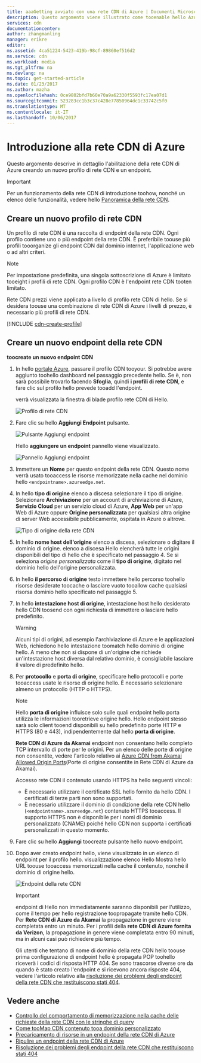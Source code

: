 ```yaml
---
title: aaaGetting avviato con una rete CDN di Azure | Documenti Microsoft
description: Questo argomento viene illustrato come tooenable hello Azure rete CDN (Content Delivery). esercitazione Hello tramite la creazione di hello di un nuovo profilo di rete CDN e l'endpoint.
services: cdn
documentationcenter: 
author: zhangmanling
manager: erikre
editor: 
ms.assetid: 4ca51224-5423-419b-98cf-89860ef516d2
ms.service: cdn
ms.workload: media
ms.tgt_pltfrm: na
ms.devlang: na
ms.topic: get-started-article
ms.date: 01/23/2017
ms.author: mazha
ms.openlocfilehash: 0ce9802bfd7b60e70a9a62330f5593fc17ea07d1
ms.sourcegitcommit: 523283cc1b3c37c428e77850964dc1c33742c5f0
ms.translationtype: MT
ms.contentlocale: it-IT
ms.lasthandoff: 10/06/2017
---
```

# <a name="getting-started-with-azure-cdn"></a>Introduzione alla rete CDN di Azure
Questo argomento descrive in dettaglio l'abilitazione della rete CDN di Azure creando un nuovo profilo di rete CDN e un endpoint.

> [!IMPORTANT]
> Per un funzionamento della rete CDN di introduzione toohow, nonché un elenco delle funzionalità, vedere hello [Panoramica della rete CDN](cdn-overview.md).
> 
> 

## <a name="create-a-new-cdn-profile"></a>Creare un nuovo profilo di rete CDN
Un profilo di rete CDN è una raccolta di endpoint della rete CDN.  Ogni profilo contiene uno o più endpoint della rete CDN.  È preferibile toouse più profili tooorganize gli endpoint CDN dal dominio internet, l'applicazione web o ad altri criteri.

> [!NOTE]
> Per impostazione predefinita, una singola sottoscrizione di Azure è limitato tooeight i profili di rete CDN. Ogni profilo CDN è l'endpoint rete CDN tooten limitato.
> 
> Rete CDN prezzi viene applicato a livello di profilo rete CDN di hello. Se si desidera toouse una combinazione di rete CDN di Azure i livelli di prezzo, è necessario più profili di rete CDN.
> 
> 

[!INCLUDE [cdn-create-profile](../../includes/cdn-create-profile.md)]

## <a name="create-a-new-cdn-endpoint"></a>Creare un nuovo endpoint della rete CDN
**toocreate un nuovo endpoint CDN**

1. In hello [portale Azure](https://portal.azure.com), passare il profilo CDN tooyour.  Si potrebbe avere aggiunto toohello dashboard nel passaggio precedente hello.  Se è, non sarà possibile trovarlo facendo **Sfoglia**, quindi **i profili di rete CDN**, e fare clic sul profilo hello prevede tooadd l'endpoint.
   
    verrà visualizzata la finestra di blade profilo rete CDN di Hello.
   
    ![Profilo di rete CDN][cdn-profile-settings]
2. Fare clic su hello **Aggiungi Endpoint** pulsante.
   
    ![Pulsante Aggiungi endpoint][cdn-new-endpoint-button]
   
    Hello **aggiungere un endpoint** pannello viene visualizzato.
   
    ![Pannello Aggiungi endpoint][cdn-add-endpoint]
3. Immettere un **Nome** per questo endpoint della rete CDN.  Questo nome verrà usato tooaccess le risorse memorizzate nella cache nel dominio hello `<endpointname>.azureedge.net`.
4. In hello **tipo di origine** elenco a discesa selezionare il tipo di origine.  Selezionare **Archiviazione** per un account di archiviazione di Azure, **Servizio Cloud** per un servizio cloud di Azure, **App Web** per un'app Web di Azure oppure **Origine personalizzata** per qualsiasi altra origine di server Web accessibile pubblicamente, ospitata in Azure o altrove.
   
    ![Tipo di origine della rete CDN](./media/cdn-create-new-endpoint/cdn-origin-type.png)
5. In hello **nome host dell'origine** elenco a discesa, selezionare o digitare il dominio di origine.  elenco a discesa Hello elencherà tutte le origini disponibili del tipo di hello che è specificato nel passaggio 4.  Se si seleziona *origine personalizzata* come il **tipo di origine**, digitato nel dominio hello dell'origine personalizzata.
6. In hello **il percorso di origine** testo immettere hello percorso toohello risorse desiderate toocache o lasciare vuoto tooallow cache qualsiasi risorsa dominio hello specificato nel passaggio 5.
7. In hello **intestazione host di origine**, intestazione host hello desiderato hello CDN toosend con ogni richiesta di immettere o lasciare hello predefinito.
   
   > [!WARNING]
   > Alcuni tipi di origini, ad esempio l'archiviazione di Azure e le applicazioni Web, richiedono hello intestazione toomatch hello dominio di origine hello. A meno che non si dispone di un'origine che richiede un'intestazione host diversa dal relativo dominio, è consigliabile lasciare il valore di predefinito hello.
   > 
   > 
8. Per **protocollo** e **porta di origine**, specificare hello protocolli e porte tooaccess usate le risorse di origine hello.  È necessario selezionare almeno un protocollo (HTTP o HTTPS).
   
   > [!NOTE]
   > Hello **porta di origine** influisce solo sulle quali endpoint hello porta utilizza le informazioni tooretrieve origine hello.  Hello endpoint stesso sarà solo client tooend disponibili su hello predefinito porte HTTP e HTTPS (80 e 443), indipendentemente dal hello **porta di origine**.  
   > 
   > **Rete CDN di Azure da Akamai** endpoint non consentano hello completo TCP intervallo di porte per le origini.  Per un elenco delle porte di origine non consentite, vedere l'articolo relativo ai [Azure CDN from Akamai Allowed Origin Ports](https://msdn.microsoft.com/library/mt757337.aspx)(Porte di origine consentite in Rete CDN di Azure da Akamai).  
   > 
   > Accesso rete CDN il contenuto usando HTTPS ha hello seguenti vincoli:
   > 
   > * È necessario utilizzare il certificato SSL hello fornito da hello CDN. I certificati di terze parti non sono supportati.
   > * È necessario utilizzare il dominio di condizione della rete CDN hello (`<endpointname>.azureedge.net`) contenuto HTTPS tooaccess. Il supporto HTTPS non è disponibile per i nomi di dominio personalizzato (CNAME) poiché hello CDN non supporta i certificati personalizzati in questo momento.
   > 
   > 
9. Fare clic su hello **Aggiungi** toocreate pulsante hello nuovo endpoint.
10. Dopo aver creato endpoint hello, viene visualizzato in un elenco di endpoint per il profilo hello. visualizzazione elenco Hello Mostra hello URL toouse tooaccess memorizzati nella cache il contenuto, nonché il dominio di origine hello.
    
    ![Endpoint della rete CDN][cdn-endpoint-success]
    
    > [!IMPORTANT]
    > endpoint di Hello non immediatamente saranno disponibili per l'utilizzo, come il tempo per hello registrazione toopropagate tramite hello CDN.  Per <b>Rete CDN di Azure da Akamai</b> la propagazione in genere viene completata entro un minuto.  Per i profili della <b>rete CDN di Azure fornita da Verizon</b>, la propagazione in genere viene completata entro 90 minuti, ma in alcuni casi può richiedere più tempo.
    > 
    > Gli utenti che tentano di nome di dominio della rete CDN hello toouse prima configurazione di endpoint hello è propagata POP toohello riceverà i codici di risposta HTTP 404.  Se sono trascorse diverse ore da quando è stato creato l'endpoint e si ricevono ancora risposte 404, vedere l'articolo relativo alla [risoluzione dei problemi degli endpoint della rete CDN che restituiscono stati 404](cdn-troubleshoot-endpoint.md).
    > 
    > 

## <a name="see-also"></a>Vedere anche
* [Controllo del comportamento di memorizzazione nella cache delle richieste della rete CDN con le stringhe di query](cdn-query-string.md)
* [Come tooMap CDN contenuto tooa dominio personalizzato](cdn-map-content-to-custom-domain.md)
* [Precaricamento di risorse in un endpoint della rete CDN di Azure](cdn-preload-endpoint.md)
* [Ripulire un endpoint della rete CDN di Azure](cdn-purge-endpoint.md)
* [Risoluzione dei problemi degli endpoint della rete CDN che restituiscono stati 404](cdn-troubleshoot-endpoint.md)

[cdn-profile-settings]: ./media/cdn-create-new-endpoint/cdn-profile-settings.png
[cdn-new-endpoint-button]: ./media/cdn-create-new-endpoint/cdn-new-endpoint-button.png
[cdn-add-endpoint]: ./media/cdn-create-new-endpoint/cdn-add-endpoint.png
[cdn-endpoint-success]: ./media/cdn-create-new-endpoint/cdn-endpoint-success.png
